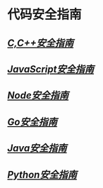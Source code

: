 # 代码安全指南
## [*C,C++安全指南*][1]
## [*JavaScript安全指南*][2]
## [*Node安全指南*][3]
## [*Go安全指南*][4]
## [*Java安全指南*][5]
## [*Python安全指南*][6]

[1]: ./C,C++安全指南.md
[2]: ./JavaScript安全指南.md
[3]: ./Node安全指南.md
[4]: ./Go安全指南.md
[5]: ./Java安全指南.md
[6]: ./Python安全指南.md
